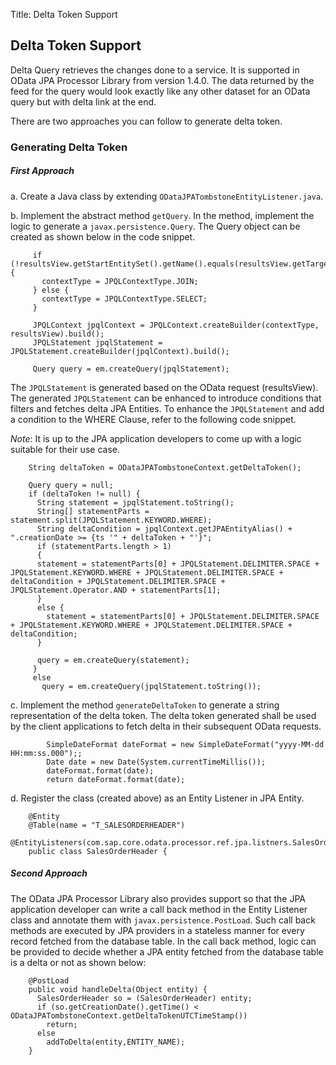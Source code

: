 Title: Delta Token Support

## Delta Token Support 

Delta Query retrieves the changes done to a service. It is supported in OData JPA Processor Library from version 1.4.0. The data returned by the feed for the query would look exactly like any other dataset for an OData query but with delta link at the end. 

There are two approaches you can follow to generate delta token.


### Generating Delta Token
##### First Approach

a. Create a Java class by extending `ODataJPATombstoneEntityListener.java`.

b. Implement the abstract method `getQuery`. In the method, implement the logic to generate a `javax.persistence.Query`. The Query object can be created as shown below in the code snippet. 
		
         if (!resultsView.getStartEntitySet().getName().equals(resultsView.getTargetEntitySet().getName())) {    
		   contextType = JPQLContextType.JOIN;
		 } else {    
		   contextType = JPQLContextType.SELECT;  
		 }   
		 
		 JPQLContext jpqlContext = JPQLContext.createBuilder(contextType, resultsView).build();  
		 JPQLStatement jpqlStatement = JPQLStatement.createBuilder(jpqlContext).build();   
		 
		 Query query = em.createQuery(jpqlStatement);
		 
  The `JPQLStatement` is generated based on the OData request (resultsView). The generated `JPQLStatement` can be enhanced to introduce conditions that filters and fetches delta JPA Entities. To enhance the `JPQLStatement` and add a condition to the WHERE Clause, refer to the following code snippet.

  *Note*: It is up to the JPA application developers to come up with a logic suitable for their use case.

		String deltaToken = ODataJPATombstoneContext.getDeltaToken(); 
		
		Query query = null;
		if (deltaToken != null) {  
		  String statement = jpqlStatement.toString();  
		  String[] statementParts = statement.split(JPQLStatement.KEYWORD.WHERE);  
		  String deltaCondition = jpqlContext.getJPAEntityAlias() + ".creationDate >= {ts '" + deltaToken + "'}";  
		  if (statementParts.length > 1)  
		  {    
		  statement = statementParts[0] + JPQLStatement.DELIMITER.SPACE + JPQLStatement.KEYWORD.WHERE + JPQLStatement.DELIMITER.SPACE + deltaCondition + JPQLStatement.DELIMITER.SPACE + JPQLStatement.Operator.AND + statementParts[1];  
		  }  
		  else {    
		    statement = statementParts[0] + JPQLStatement.DELIMITER.SPACE + JPQLStatement.KEYWORD.WHERE + JPQLStatement.DELIMITER.SPACE + deltaCondition;  
		  }   
		  
		  query = em.createQuery(statement);
		 }
		 else  
		   query = em.createQuery(jpqlStatement.toString()); 

c. Implement the method `generateDeltaToken` to generate a string representation of the delta token. The delta token generated shall be used by the client applications to fetch delta in their subsequent OData requests.
		    
            SimpleDateFormat dateFormat = new SimpleDateFormat("yyyy-MM-dd HH:mm:ss.000");;    
			Date date = new Date(System.currentTimeMillis());    
			dateFormat.format(date);    
			return dateFormat.format(date);

d. Register the class (created above) as an Entity Listener in JPA Entity.
		
        @Entity
		@Table(name = "T_SALESORDERHEADER")
		@EntityListeners(com.sap.core.odata.processor.ref.jpa.listners.SalesOrderTombstoneListner.class)
		public class SalesOrderHeader { 


##### Second Approach
 
The OData JPA Processor Library also provides support so that the JPA application developer can write a call back method in the Entity Listener class and annotate them with `javax.persistence.PostLoad`. Such call back methods are executed by JPA providers in a stateless manner for every record fetched from the database table. In the call back method, logic can be provided to decide whether a JPA entity fetched from the database table is a delta or not as shown below:

		@PostLoad  
		public void handleDelta(Object entity) {    
		  SalesOrderHeader so = (SalesOrderHeader) entity;    
		  if (so.getCreationDate().getTime() < ODataJPATombstoneContext.getDeltaTokenUTCTimeStamp())      
		    return;    
		  else      
		    addToDelta(entity,ENTITY_NAME);  
		} 














